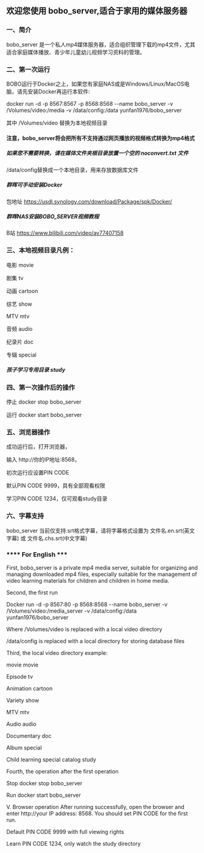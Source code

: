 ## 欢迎您使用 bobo_server,适合于家用的媒体服务器

### 一、简介

bobo_server 是一个私人mp4媒体服务器，适合组织管理下载的mp4文件，尤其适合家庭媒体播放、青少年儿童幼儿视频学习资料的管理。

### 二、第一次运行

BOBO运行于Docker之上，如果您有家庭NAS或是Windows/Linux/MacOS电脑，请先安装Docker再运行本软件: 

docker run -d -p 8567:8567 -p 8568:8568 --name bobo_server -v /Volumes/video:/media -v /data/config:/data yunfan1976/bobo_server

其中 /Volumes/video 替换为本地视频目录

#### 注意，bobo_server将会把所有不支持通过网页播放的视频格式转换为mp4格式
##### 如果您不需要转换，请在媒体文件夹根目录放置一个空的 noconvert.txt 文件

/data/config替换成一个本地目录，用来存放数据库文件

##### 群晖可手动安装Docker
包地址
https://usdl.synology.com/download/Package/spk/Docker/

##### 群晖NAS安装BOBO_SERVER视频教程
B站
https://www.bilibili.com/video/av77407158

### 三、本地视频目录凡例： 

电影 movie

剧集 tv

动画 cartoon

综艺 show

MTV mtv

音频 audio

纪录片 doc

专辑 special

##### 孩子学习专用目录 study

### 四、第一次操作后的操作

停止 docker stop bobo_server

运行 docker start bobo_server

### 五、浏览器操作 

成功运行后，打开浏览器，

输入 http://你的IP地址:8568，

初次运行应设置PIN CODE

默认PIN CODE 9999，具有全部观看权限

学习PIN CODE 1234，仅可观看study目录

### 六、字幕支持

bobo_server 当前仅支持.srt格式字幕，请将字幕格式设置为 文件名.en.srt(英文字幕) 或 文件名.chs.srt(中文字幕)

### **** For English ***

First, bobo_server is a private mp4 media server, suitable for organizing and managing downloaded mp4 files, especially suitable for the management of video learning materials for children and children in home media.

Second, the first run

Docker run -d -p 8567:80 -p 8568:8568 --name bobo_server -v /Volumes/video:/media_server -v /data/config:/data yunfan1976/bobo_server

Where /Volumes/video is replaced with a local video directory

/data/config is replaced with a local directory for storing database files

Third, the local video directory example:

movie movie

Episode tv

Animation cartoon

Variety show

MTV mtv

Audio audio

Documentary doc

Album special

Child learning special catalog study

Fourth, the operation after the first operation

Stop docker stop bobo_server

Run docker start bobo_server

V. Browser operation After running successfully, open the browser and enter http://your IP address: 8568. You should set PIN CODE for the first run.

Default PIN CODE 9999 with full viewing rights

Learn PIN CODE 1234, only watch the study directory